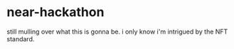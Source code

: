 # near-hackathon
still mulling over what this is gonna be. i only know i'm intrigued by the NFT standard. 
